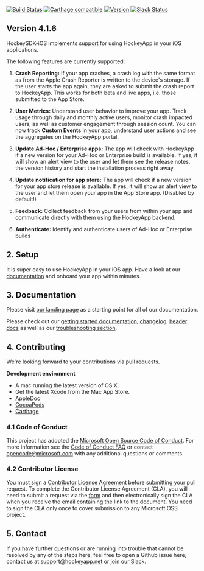[![Build Status](https://travis-ci.org/bitstadium/HockeySDK-iOS.svg?branch=master)](https://travis-ci.org/bitstadium/HockeySDK-iOS)
[![Carthage compatible](https://img.shields.io/badge/Carthage-compatible-4BC51D.svg?style=flat)](https://github.com/Carthage/Carthage)
[![Version](http://cocoapod-badges.herokuapp.com/v/HockeySDK/badge.png)](http://cocoadocs.org/docsets/HockeySDK)
[![Slack Status](https://slack.hockeyapp.net/badge.svg)](https://slack.hockeyapp.net)

## Version 4.1.6

HockeySDK-iOS implements support for using HockeyApp in your iOS applications.

The following features are currently supported:

1. **Crash Reporting:** If your app crashes, a crash log with the same format as from the Apple Crash Reporter is written to the device's storage. If the user starts the app again, they are asked to submit the crash report to HockeyApp. This works for both beta and live apps, i.e. those submitted to the App Store.

2. **User Metrics:** Understand user behavior to improve your app. Track usage through daily and monthly active users, monitor crash impacted users, as well as customer engagement through session count. You can now track **Custom Events** in your app, understand user actions and see the aggregates on the HockeyApp portal.

3. **Update Ad-Hoc / Enterprise apps:** The app will check with HockeyApp if a new version for your Ad-Hoc or Enterprise build is available. If yes, it will show an alert view to the user and let them see the release notes, the version history and start the installation process right away. 

4. **Update notification for app store:** The app will check if a new version for your app store release is available. If yes, it will show an alert view to the user and let them open your app in the App Store app. (Disabled by default!)

5. **Feedback:** Collect feedback from your users from within your app and communicate directly with them using the HockeyApp backend.

6. **Authenticate:** Identify and authenticate users of Ad-Hoc or Enterprise builds

## 2. Setup

It is super easy to use HockeyApp in your iOS app. Have a look at our [documentation]() and onboard your app within minutes.

## 3. Documentation

Please visit [our landing page](https://www.hockeyapp.net/help/sdk/ios/4.1.6/index.html) as a starting point for all of our documentation.

Please check out our [getting started documentation](https://www.hockeyapp.net/help/sdk/ios/4.1.5/docs/docs/Guide-Installation-Setup.html), [changelog](http://www.hockeyapp.net/help/sdk/ios/4.1.6/docs/docs/Changelog.html), [header docs](https://www.hockeyapp.net/help/sdk/ios/4.1.1/index.html) as well as our [troubleshooting section](https://www.hockeyapp.net/help/sdk/ios/4.1.5/docs/docs/Guide-Installation-Setup.html#troubleshooting).

## 4. Contributing

We're looking forward to your contributions via pull requests.

**Development environment**

* A mac running the latest version of OS X.
* Get the latest Xcode from the Mac App Store.
* [AppleDoc](https://github.com/tomaz/appledoc) 
* [CocoaPods](https://cocoapods.org/)
* [Carthage](https://github.com/Carthage/Carthage)

### 4.1 Code of Conduct

This project has adopted the [Microsoft Open Source Code of Conduct](https://opensource.microsoft.com/codeofconduct/). For more information see the [Code of Conduct FAQ](https://opensource.microsoft.com/codeofconduct/faq/) or contact [opencode@microsoft.com](mailto:opencode@microsoft.com) with any additional questions or comments.

### 4.2 Contributor License

You must sign a [Contributor License Agreement](https://cla.microsoft.com/) before submitting your pull request. To complete the Contributor License Agreement (CLA), you will need to submit a request via the [form](https://cla.microsoft.com/) and then electronically sign the CLA when you receive the email containing the link to the document. You need to sign the CLA only once to cover submission to any Microsoft OSS project. 

## 5. Contact

If you have further questions or are running into trouble that cannot be resolved by any of the steps here, feel free to open a Github issue here, contact us at [support@hockeyapp.net](mailto:support@hockeyapp.net) or join our [Slack](https://slack.hockeyapp.net).
